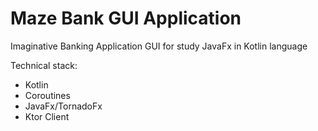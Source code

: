 # Maze Bank GUI Application

Imaginative Banking Application GUI for study JavaFx in Kotlin language

Technical stack:

* Kotlin
* Coroutines
* JavaFx/TornadoFx
* Ktor Client
